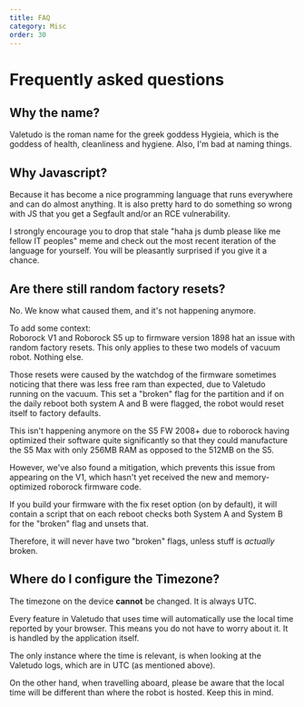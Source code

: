 ```yaml
---
title: FAQ
category: Misc
order: 30
---
```

# Frequently asked questions

## Why the name?

Valetudo is the roman name for the greek goddess Hygieia, which is the goddess of health, cleanliness and hygiene.
Also, I'm bad at naming things.

## Why Javascript? <a name="why-js"></a>

Because it has become a nice programming language that runs everywhere and can do almost anything.
It is also pretty hard to do something so wrong with JS that you get a Segfault and/or an RCE vulnerability.

I strongly encourage you to drop that stale "haha js dumb please like me fellow IT peoples" meme and check out the
most recent iteration of the language for yourself. You will be pleasantly surprised if you give it a chance.

## Are there still random factory resets? <a name="random-factory-resets"></a>

No. We know what caused them, and it's not happening anymore.

To add some context:<br/>
Roborock V1 and Roborock S5 up to firmware version 1898 hat an issue with random factory resets.
This only applies to these two models of vacuum robot. Nothing else.

Those resets were caused by the watchdog of the firmware sometimes noticing that there was less free ram than expected, due to
Valetudo running on the vacuum. This set a "broken" flag for the partition and if on the daily reboot both system A and B were flagged,
the robot would reset itself to factory defaults.

This isn't happening anymore on the S5 FW 2008+ due to roborock having optimized their software quite significantly
so that they could manufacture the S5 Max with only 256MB RAM as opposed to the 512MB on the S5.

However, we've also found a mitigation, which prevents this issue from appearing on the V1, which hasn't yet received the
new and memory-optimized roborock firmware code.

If you build your firmware with the fix reset option (on by default), it will contain a script that on each reboot checks
both System A and System B for the "broken" flag and unsets that.

Therefore, it will never have two "broken" flags, unless stuff is _actually_ broken.

## Where do I configure the Timezone?

The timezone on the device **cannot** be changed. It is always UTC.

Every feature in Valetudo that uses time will automatically use the local time reported by your browser. This means you do not have to worry about it. It is handled by the application itself.

The only instance where the time is relevant, is when looking at the Valetudo logs, which are in UTC (as mentioned above).

On the other hand, when travelling aboard, please be aware that the local time will be different than where the robot is hosted. Keep this in mind.
